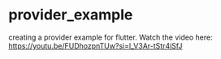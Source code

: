 # provider_example
creating a provider example for flutter. Watch the video here: https://youtu.be/FUDhozpnTUw?si=l_V3Ar-tStr4iSfJ
